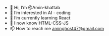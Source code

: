 - 👋 Hi, I’m @Amin-khattab
- 👀 I’m interested in AI - coding 
- 🌱 I’m currently learning React
- 💫 I now know HTML-CSS-JS
- 📫 How to reach me aminghost47@gmail.com
  

<!---
Amin-khattab/Amin-khattab is a ✨ special ✨ repository because its `README.md` (this file) appears on your GitHub profile.
You can click the Preview link to take a look at your changes.
--->
